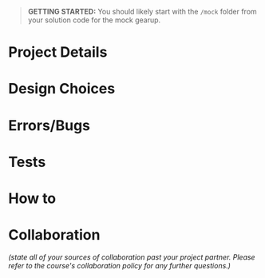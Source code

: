 > **GETTING STARTED:** You should likely start with the `/mock` folder from your solution code for the mock gearup.

# Project Details

# Design Choices

# Errors/Bugs

# Tests

# How to

# Collaboration

_(state all of your sources of collaboration past your project partner. Please refer to the course's collaboration policy for any further questions.)_
